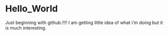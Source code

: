 # Hello_World
Just beginning with github.!!!!
I am getting little idea of what i'm doing but it is much interesting.

